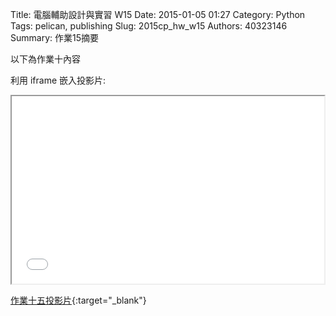 Title: 電腦輔助設計與實習 W15
Date: 2015-01-05 01:27
Category: Python
Tags: pelican, publishing
Slug: 2015cp_hw_w15
Authors: 40323146
Summary: 作業15摘要

以下為作業十內容

利用 iframe 嵌入投影片:

<iframe src="40323146_cp_w15_p.html" width="500" height="300"></iframe>

[作業十五投影片](40323146_cp_w15_p.html){:target="_blank"}